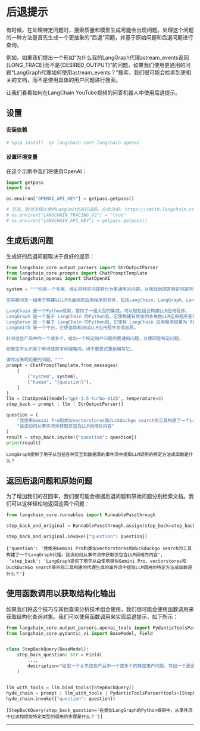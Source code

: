# 后退提示

有时候，在处理特定问题时，搜索质量和模型生成可能会出现问题。处理这个问题的一种方法是首先生成一个更抽象的“后退”问题，并基于原始问题和后退问题进行查询。

例如，如果我们提出一个形如“为什么我的LangGraph代理astream_events返回{LONG_TRACE}而不是{DESIRED_OUTPUT}”的问题，如果我们使用更通用的问题“LangGraph代理如何使用astream_events？”搜索，我们很可能会检索到更相关的文档，而不是使用具体的用户问题进行搜索。

让我们看看如何在LangChain YouTube视频的问答机器人中使用后退提示。

## 设置
#### 安装依赖


```python
# %pip install -qU langchain-core langchain-openai
```

#### 设置环境变量

在这个示例中我们将使用OpenAI：


```python
import getpass
import os

os.environ["OPENAI_API_KEY"] = getpass.getpass()

# 可选，取消注释以使用LangSmith进行追踪。在此注册: https://smith.langchain.com
# os.environ["LANGCHAIN_TRACING_V2"] = "true"
# os.environ["LANGCHAIN_API_KEY"] = getpass.getpass()
```

## 生成后退问题

生成好的后退问题取决于良好的提示：


```python
from langchain_core.output_parsers import StrOutputParser
from langchain_core.prompts import ChatPromptTemplate
from langchain_openai import ChatOpenAI

system = """你是一个专家，擅长将特定问题转化为更通用的问题，从而找到回答特定问题所需的基本原则。

您将被问及一组用于构建以LLM为基础的应用程序的软件，包括LangChain、LangGraph、LangServe和LangSmith。

LangChain 是一个Python框架，提供了一组大型的集成，可以轻松组合构建LLM应用程序。
LangGraph 是一个基于 LangChain 的Python包，它使构建有状态的多角色LLM应用程序变得容易。
LangServe 是一个基于 LangChain 的Python包，它使将 LangChain 应用程序部署为 REST API 变得容易。
LangSmith 是一个平台，它使追踪和测试LLM应用程序变得容易。

针对这些产品中的一个或多个，给出一个特定用户问题的更通用问题，以便回答特定问题。

如果您不认识某个单词或首字母缩略词，请不要尝试重新编写它。

请写出简明扼要的问题。"""
prompt = ChatPromptTemplate.from_messages(
    [
        ("system", system),
        ("human", "{question}"),
    ]
)
llm = ChatOpenAI(model="gpt-3.5-turbo-0125", temperature=0)
step_back = prompt | llm | StrOutputParser()
```


```python
question = (
    "我使用Gemini Pro和类似vectorstores和duckduckgo search的工具构建了一个LangGraph代理。"
    "我该如何从事件流中获取仅包含LLM调用的内容"
)
result = step_back.invoke({"question": question})
print(result)
```

    LangGraph提供了用于从包括各种交互和数据源的事件流中提取LLM调用的特定方法或函数是什么？
    

## 返回后退问题和原始问题

为了增加我们的召回率，我们很可能会根据后退问题和原始问题分别检索文档。我们可以这样轻松地返回这两个问题：


```python
from langchain_core.runnables import RunnablePassthrough

step_back_and_original = RunnablePassthrough.assign(step_back=step_back)

step_back_and_original.invoke({"question": question})
```




    {'question': '我使用Gemini Pro和类似vectorstores和duckduckgo search的工具构建了一个LangGraph代理。我该如何从事件流中获取仅包含LLM调用的内容',
     'step_back': 'LangGraph提供了用于从由使用类似Gemini Pro、vectorstores和DuckDuckGo search等外部工具构建的代理生成的事件流中提取LLM调用的特定方法或函数是什么？'}



## 使用函数调用以获取结构化输出

如果我们将这个技巧与其他查询分析技术组合使用，我们很可能会使用函数调用来获取结构化查询对象。我们可以使用函数调用来实现后退提示，如下所示：


```python
from langchain_core.output_parsers.openai_tools import PydanticToolsParser
from langchain_core.pydantic_v1 import BaseModel, Field


class StepBackQuery(BaseModel):
    step_back_question: str = Field(
        ...,
        description="给定一个关于这些产品中一个或多个的特定用户问题，写出一个更通用的问题，以便回答特定问题。",
    )


llm_with_tools = llm.bind_tools([StepBackQuery])
hyde_chain = prompt | llm_with_tools | PydanticToolsParser(tools=[StepBackQuery])
hyde_chain.invoke({"question": question})
```




    [StepBackQuery(step_back_question='在类似LangGraph的Python框架中，从事件流中过滤和提取特定类型的调用的步骤是什么？')]

------



